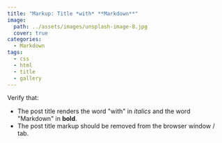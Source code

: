 ```yaml
---
title: "Markup: Title *with* **Markdown**"
image:
  path: ../assets/images/unsplash-image-8.jpg
  cover: true
categories:
  - Markdown
tags:
  - css
  - html
  - title
  - gallery
---
```


Verify that:

* The post title renders the word "with" in _italics_ and the word "Markdown" in **bold**.
* The post title markup should be removed from the browser window / tab.
